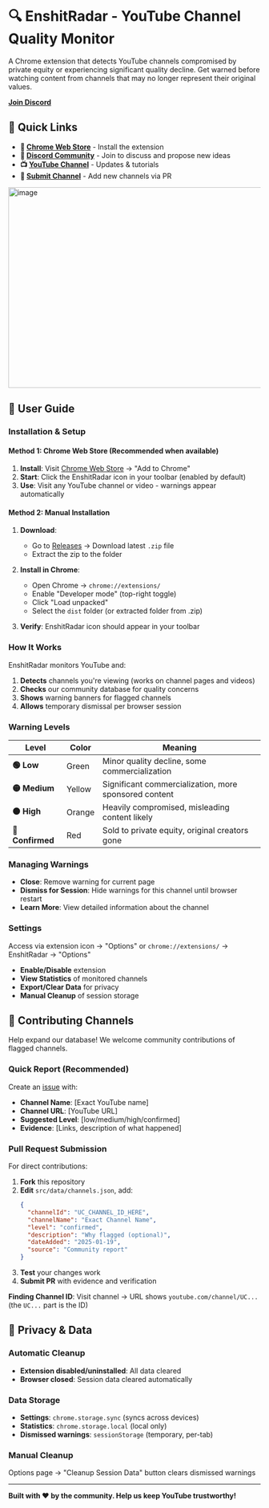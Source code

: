 # 🔍 EnshitRadar - YouTube Channel Quality Monitor

A Chrome extension that detects YouTube channels compromised by private equity or experiencing significant quality decline. Get warned before watching content from channels that may no longer represent their original values.

**[Join Discord](https://discord.gg/brCNpJcx)**

## 🔗 Quick Links

- **🏪 [Chrome Web Store](https://chromewebstore.google.com/detail/enshitradar/gojaionacndbadgpkhddjhfcbppfkplk?authuser=1&hl=en-GB)** - Install the extension
- **💬 [Discord Community](https://discord.gg/brCNpJcx)** - Join to discuss and propose new ideas
- **📺 [YouTube Channel](https://www.youtube.com/@justmadlime)** - Updates & tutorials
- **🚀 [Submit Channel](https://github.com/justmadlime/EnshitRadar/tree/main)** - Add new channels via PR

<img width="1200" height="400" alt="image" src="https://github.com/user-attachments/assets/078c3774-a32d-4200-adab-8dbd8e85dbc5" />

## 📖 User Guide

### **Installation & Setup**

#### **Method 1: Chrome Web Store** (Recommended when available)

1. **Install**: Visit [Chrome Web Store](https://chromewebstore.google.com/detail/enshitradar/gojaionacndbadgpkhddjhfcbppfkplk?authuser=1&hl=en-GB) → "Add to Chrome"
2. **Start**: Click the EnshitRadar icon in your toolbar (enabled by default)
3. **Use**: Visit any YouTube channel or video - warnings appear automatically

#### **Method 2: Manual Installation**

1. **Download**:
   - Go to [Releases](https://github.com/justmadlime/EnshitRadar/releases) → Download latest `.zip` file
   - Extract the zip to the folder

2. **Install in Chrome**:
   - Open Chrome → `chrome://extensions/`
   - Enable "Developer mode" (top-right toggle)
   - Click "Load unpacked"
   - Select the `dist` folder (or extracted folder from .zip)

3. **Verify**: EnshitRadar icon should appear in your toolbar

### **How It Works**

EnshitRadar monitors YouTube and:

1. **Detects** channels you're viewing (works on channel pages and videos)
2. **Checks** our community database for quality concerns
3. **Shows** warning banners for flagged channels
4. **Allows** temporary dismissal per browser session

### **Warning Levels**

| Level            | Color  | Meaning                                               |
| ---------------- | ------ | ----------------------------------------------------- |
| **🟢 Low**       | Green  | Minor quality decline, some commercialization         |
| **🟡 Medium**    | Yellow | Significant commercialization, more sponsored content |
| **🟠 High**      | Orange | Heavily compromised, misleading content likely        |
| **🔴 Confirmed** | Red    | Sold to private equity, original creators gone        |

### **Managing Warnings**

- **Close**: Remove warning for current page
- **Dismiss for Session**: Hide warnings for this channel until browser restart
- **Learn More**: View detailed information about the channel

### **Settings**

Access via extension icon → "Options" or `chrome://extensions/` → EnshitRadar → "Options"

- **Enable/Disable** extension
- **View Statistics** of monitored channels
- **Export/Clear Data** for privacy
- **Manual Cleanup** of session storage

## 🤝 Contributing Channels

Help expand our database! We welcome community contributions of flagged channels.

### **Quick Report** (Recommended)

Create an [issue](https://github.com/your-username/enshitradar/issues) with:

- **Channel Name**: [Exact YouTube name]
- **Channel URL**: [YouTube URL]
- **Suggested Level**: [low/medium/high/confirmed]
- **Evidence**: [Links, description of what happened]

### **Pull Request Submission**

For direct contributions:

1. **Fork** this repository
2. **Edit** `src/data/channels.json`, add:
   ```json
   {
     "channelId": "UC_CHANNEL_ID_HERE",
     "channelName": "Exact Channel Name",
     "level": "confirmed",
     "description": "Why flagged (optional)",
     "dateAdded": "2025-01-19",
     "source": "Community report"
   }
   ```
3. **Test** your changes work
4. **Submit PR** with evidence and verification

**Finding Channel ID**: Visit channel → URL shows `youtube.com/channel/UC...` (the `UC...` part is the ID)

## 🧹 Privacy & Data

### **Automatic Cleanup**

- **Extension disabled/uninstalled**: All data cleared
- **Browser closed**: Session data cleared automatically

### **Data Storage**

- **Settings**: `chrome.storage.sync` (syncs across devices)
- **Statistics**: `chrome.storage.local` (local only)
- **Dismissed warnings**: `sessionStorage` (temporary, per-tab)

### **Manual Cleanup**

Options page → "Cleanup Session Data" button clears dismissed warnings

---

**Built with ❤️ by the community. Help us keep YouTube trustworthy!**
